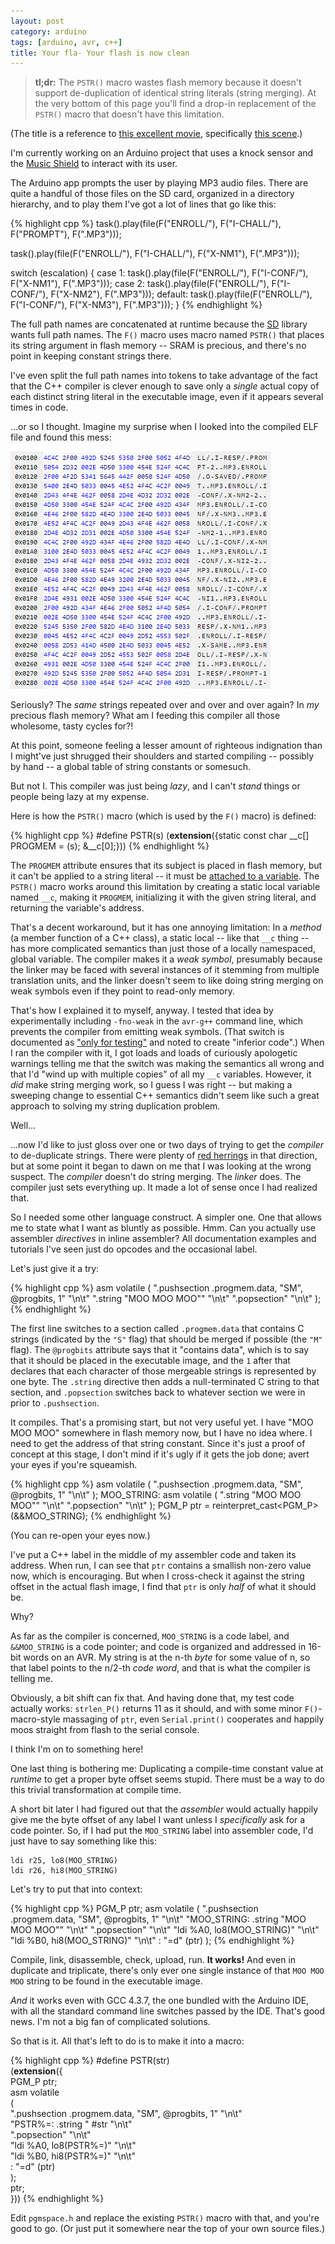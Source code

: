 ```yaml
---
layout: post
category: arduino
tags: [arduino, avr, c++]
title: Your fla- Your flash is now clean
---
```


> **tl;dr:**
> The `PSTR()` macro wastes flash memory because it doesn't support de-duplication of identical string literals (string merging).
> At the very bottom of this page you'll find a drop-in replacement of the `PSTR()` macro that doesn't have this limitation.

(The title is a reference to [this excellent movie](http://en.wikiquote.org/wiki/Idiocracy), specifically [this scene](http://www.youtube.com/watch?v=OpFUrjq8nWE).)

I'm currently working on an Arduino project that uses a knock sensor and the [Music Shield](https://github.com/michael-buschbeck/arduino/tree/master/Music) to interact with its user.

The Arduino app prompts the user by playing MP3 audio files.
There are quite a handful of those files on the SD card, organized in a directory hierarchy, and to play them I've got a lot of lines that go like this:

{% highlight cpp %}
task<TaskPlayMusic>().play(file(F("ENROLL/"), F("I-CHALL/"), F("PROMPT"), F(".MP3")));

task<TaskPlayMusic>().play(file(F("ENROLL/"), F("I-CHALL/"), F("X-NM1"), F(".MP3")));

switch (escalation) {
  case 1:  task<TaskPlayMusic>().play(file(F("ENROLL/"), F("I-CONF/"), F("X-NM1"), F(".MP3")));
  case 2:  task<TaskPlayMusic>().play(file(F("ENROLL/"), F("I-CONF/"), F("X-NM2"), F(".MP3")));
  default: task<TaskPlayMusic>().play(file(F("ENROLL/"), F("I-CONF/"), F("X-NM3"), F(".MP3")));
}
{% endhighlight %}

The full path names are concatenated at runtime because the [SD](http://arduino.cc/en/Reference/SD) library wants full path names.
The `F()` macro uses macro named `PSTR()` that places its string argument in flash memory -- SRAM is precious, and there's no point in keeping constant strings there.

I've even split the full path names into tokens to take advantage of the fact that the C++ compiler is clever enough to
save only a *single* actual copy of each distinct string literal in the executable image, even if it appears several times in code.

...or so I thought. Imagine my surprise when I looked into the compiled ELF file and found this mess:

![ELF hexdump showing string duplication](/assets/2013-10-20-string-merging-pstr/hexdump-duplication.png)

Seriously? The *same* strings repeated over and over and over again? In *my* precious flash memory?
What am I feeding this compiler all those wholesome, tasty cycles for?!

At this point, someone feeling a lesser amount of righteous indignation than I might've just shrugged their shoulders
and started compiling -- possibly by hand -- a global table of string constants or somesuch.

But not I. This compiler was just being *lazy*, and I can't *stand* things or people being lazy at my expense.

Here is how the `PSTR()` macro (which is used by the `F()` macro) is defined:

{% highlight cpp %}
#define PSTR(s) (__extension__({static const char __c[] PROGMEM = (s); &__c[0];}))
{% endhighlight %}

The `PROGMEM` attribute ensures that its subject is placed in flash memory, but it can't be applied to a string literal --
it must be [attached to a variable](http://gcc.gnu.org/onlinedocs/gcc/Variable-Attributes.html).
The `PSTR()` macro works around this limitation by creating a static local variable named `__c`, making it `PROGMEM`,
initializing it with the given string literal, and returning the variable's address.

That's a decent workaround, but it has one annoying limitation:
In a *method* (a member function of a C++ class), a static local -- like that `__c` thing -- has more complicated semantics than just those of a locally namespaced, global variable.
The compiler makes it a *weak symbol*, presumably because the linker may be faced with several instances of it stemming from multiple translation units,
and the linker doesn't seem to like doing string merging on weak symbols even if they point to read-only memory.

That's how I explained it to myself, anyway.
I tested that idea by experimentally including `-fno-weak` in the `avr-g++` command line, which prevents the compiler from emitting weak symbols.
(That switch is documented as ["only for testing"](http://gcc.gnu.org/onlinedocs/gcc/C_002b_002b-Dialect-Options.html#C_002b_002b-Dialect-Options) and noted to create "inferior code".)
When I ran the compiler with it, I got loads and loads of curiously apologetic warnings
telling me that the switch was making the semantics all wrong and that I'd "wind up with multiple copies" of all my `__c` variables.
However, it *did* make string merging work, so I guess I was right --
but making a sweeping change to essential C++ semantics didn't seem like such a great approach to solving my string duplication problem.

Well...

...now I'd like to just gloss over one or two days of trying to get the *compiler* to de-duplicate strings.
There were plenty of [red herrings](http://gcc.gnu.org/bugzilla/show_bug.cgi?id=43746#c8) in that direction,
but at some point it began to dawn on me that I was looking at the wrong suspect.
The *compiler* doesn't do string merging. The *linker* does. The compiler just sets everything up. It made a lot of sense once I had realized that.

So I needed some other language construct. A simpler one. One that allows me to state what I want as bluntly as possible. Hmm.
Can you actually use assembler *directives* in inline assembler?
All documentation examples and tutorials I've seen just do opcodes and the occasional label.

Let's just give it a try:

{% highlight cpp %}
asm volatile
(
  ".pushsection .progmem.data, \"SM\", @progbits, 1" "\n\t"
  ".string \"MOO MOO MOO\""                          "\n\t"
  ".popsection"                                      "\n\t"
);
{% endhighlight %}

The first line switches to a section called `.progmem.data` that contains C strings (indicated by the `"S"` flag) that should be merged if possible (the `"M"` flag).
The `@progbits` attribute says that it "contains data", which is to say that it should be placed in the executable image,
and the `1` after that declares that each character of those mergeable strings is represented by one byte.
The `.string` directive then adds a null-terminated C string to that section,
and `.popsection` switches back to whatever section we were in prior to `.pushsection`.

It compiles. That's a promising start, but not very useful yet. I have "MOO MOO MOO" somewhere in flash memory now, but I have no idea where.
I need to get the address of that string constant.
Since it's just a proof of concept at this stage, I don't mind if it's ugly if it gets the job done; avert your eyes if you're squeamish.

{% highlight cpp %}
asm volatile
(
  ".pushsection .progmem.data, \"SM\", @progbits, 1" "\n\t"
);
MOO_STRING:
asm volatile
(
  ".string \"MOO MOO MOO\""                          "\n\t"
  ".popsection"                                      "\n\t"
);
PGM_P ptr = reinterpret_cast<PGM_P>(&&MOO_STRING);
{% endhighlight %}

(You can re-open your eyes now.)

I've put a C++ label in the middle of my assembler code and taken its address.
When run, I can see that `ptr` contains a smallish non-zero value now, which is encouraging.
But when I cross-check it against the string offset in the actual flash image, I find that `ptr` is only *half* of what it should be.

Why?

As far as the compiler is concerned, `MOO_STRING` is a code label, and `&&MOO_STRING` is a code pointer; and code is organized and addressed in 16-bit words on an AVR.
My string is at the n-th *byte* for some value of n, so that label points to the n/2-th *code word*, and that is what the compiler is telling me.

Obviously, a bit shift can fix that. And having done that, my test code actually works: `strlen_P()` returns 11 as it should,
and with some minor `F()`-macro-style massaging of `ptr`, even `Serial.print()` cooperates and happily moos straight from flash to the serial console.

I think I'm on to something here!

One last thing is bothering me:
Duplicating a compile-time constant value at *runtime* to get a proper byte offset seems stupid. There must be a way to do this trivial transformation at compile time.

A short bit later I had figured out that the *assembler* would actually happily give me the byte offset of any label I want unless I *specifically* ask for a code pointer.
So, if I had put the `MOO_STRING` label into assembler code, I'd just have to say something like this:

    ldi r25, lo8(MOO_STRING)
    ldi r26, hi8(MOO_STRING)

Let's try to put that into context:

{% highlight cpp %}
PGM_P ptr;
asm volatile
(
  ".pushsection .progmem.data, \"SM\", @progbits, 1" "\n\t"
  "MOO_STRING: .string \"MOO MOO MOO\""              "\n\t"
  ".popsection"                                      "\n\t"
  "ldi %A0, lo8(MOO_STRING)"                         "\n\t"
  "ldi %B0, hi8(MOO_STRING)"                         "\n\t"
  : "=d" (ptr)
);
{% endhighlight %}

Compile, link, disassemble, check, upload, run. **It works!**
And even in duplicate and triplicate, there's only ever one single instance of that `MOO MOO MOO` string to be found in the executable image.

*And* it works even with GCC 4.3.7, the one bundled with the Arduino IDE, with all the standard command line switches passed by the IDE.
That's good news. I'm not a big fan of complicated solutions.

So that is it. All that's left to do is to make it into a macro:

{% highlight cpp %}
#define PSTR(str) \
  (__extension__({ \
    PGM_P ptr;  \
    asm volatile \
    ( \
      ".pushsection .progmem.data, \"SM\", @progbits, 1" "\n\t" \
      "PSTR%=: .string " #str                            "\n\t" \
      ".popsection"                                      "\n\t" \
      "ldi %A0, lo8(PSTR%=)"                             "\n\t" \
      "ldi %B0, hi8(PSTR%=)"                             "\n\t" \
      : "=d" (ptr) \
    ); \
    ptr; \
  }))
{% endhighlight %}

Edit `pgmspace.h` and replace the existing `PSTR()` macro with that, and you're good to go. (Or just put it somewhere near the top of your own source files.)
